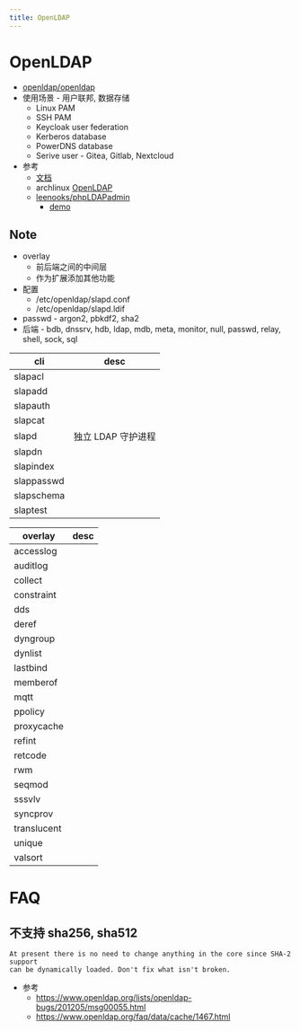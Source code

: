 ```yaml
---
title: OpenLDAP
---
```


# OpenLDAP

- [openldap/openldap](https://github.com/openldap/openldap)
- 使用场景 - 用户联邦, 数据存储
  - Linux PAM
  - SSH PAM
  - Keycloak user federation
  - Kerberos database
  - PowerDNS database
  - Serive user - Gitea, Gitlab, Nextcloud
- 参考
  - [文档](https://www.openldap.org/doc/)
  - archlinux [OpenLDAP](https://wiki.archlinux.org/index.php/OpenLDAP)
  - [leenooks/phpLDAPadmin](https://github.com/leenooks/phpLDAPadmin)
    - [demo](http://demo.phpldapadmin.org/)

## Note

- overlay
  - 前后端之间的中间层
  - 作为扩展添加其他功能
- 配置
  - /etc/openldap/slapd.conf
  - /etc/openldap/slapd.ldif
- passwd - argon2, pbkdf2, sha2
- 后端 - bdb, dnssrv, hdb, ldap, mdb, meta, monitor, null, passwd, relay, shell, sock, sql

| cli        | desc               |
| ---------- | ------------------ |
| slapacl    |
| slapadd    |
| slapauth   |
| slapcat    |
| slapd      | 独立 LDAP 守护进程 |
| slapdn     |
| slapindex  |
| slappasswd |
| slapschema |
| slaptest   |

| overlay     | desc |
| ----------- | ---- |
| accesslog   |
| auditlog    |
| collect     |
| constraint  |
| dds         |
| deref       |
| dyngroup    |
| dynlist     |
| lastbind    |
| memberof    |
| mqtt        |
| ppolicy     |
| proxycache  |
| refint      |
| retcode     |
| rwm         |
| seqmod      |
| sssvlv      |
| syncprov    |
| translucent |
| unique      |
| valsort     |

# FAQ

## 不支持 sha256, sha512

```
At present there is no need to change anything in the core since SHA-2 support
can be dynamically loaded. Don't fix what isn't broken.
```

- 参考
  - https://www.openldap.org/lists/openldap-bugs/201205/msg00055.html
  - https://www.openldap.org/faq/data/cache/1467.html
